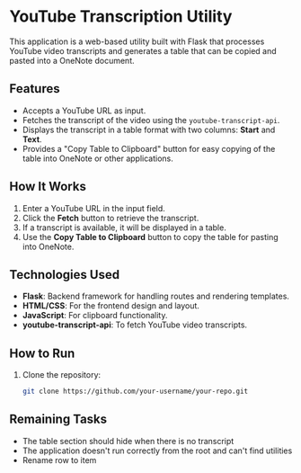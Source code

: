 # YouTube Transcription Utility

This application is a web-based utility built with Flask that processes YouTube video transcripts and generates a table that can be copied and pasted into a OneNote document.

## Features

- Accepts a YouTube URL as input.
- Fetches the transcript of the video using the `youtube-transcript-api`.
- Displays the transcript in a table format with two columns: **Start** and **Text**.
- Provides a "Copy Table to Clipboard" button for easy copying of the table into OneNote or other applications.

## How It Works

1. Enter a YouTube URL in the input field.
2. Click the **Fetch** button to retrieve the transcript.
3. If a transcript is available, it will be displayed in a table.
4. Use the **Copy Table to Clipboard** button to copy the table for pasting into OneNote.

## Technologies Used

- **Flask**: Backend framework for handling routes and rendering templates.
- **HTML/CSS**: For the frontend design and layout.
- **JavaScript**: For clipboard functionality.
- **youtube-transcript-api**: To fetch YouTube video transcripts.

## How to Run

1. Clone the repository:
   ```bash
   git clone https://github.com/your-username/your-repo.git

## Remaining Tasks
- The table section should hide when there is no transcript
- The application doesn't run correctly from the root and can't find utilities
- Rename row to item
